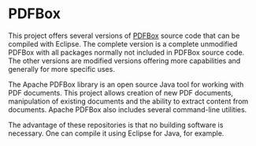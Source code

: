 # PDFBox
This project offers several versions of [PDFBox](https://pdfbox.apache.org) source code that can be compiled with Eclipse. The complete version is a complete unmodified PDFBox with all packages normally not included in PDFBox source code. The other versions are modified versions offering more capabilities and generally for more specific uses.

The Apache PDFBox library is an open source Java tool for working with PDF documents. This project allows creation of new PDF documents, manipulation of existing documents and the ability to extract content from documents. Apache PDFBox also includes several command-line utilities.

The advantage of these repositories is that no building software is necessary. One can compile it using Eclipse for Java, for example.


